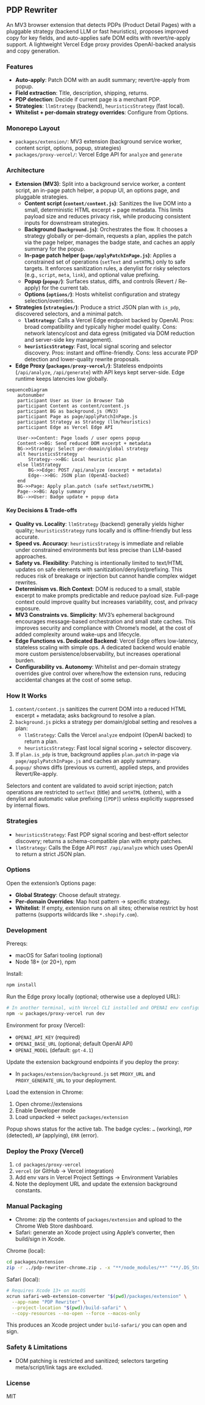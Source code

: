 ## PDP Rewriter

An MV3 browser extension that detects PDPs (Product Detail Pages) with a pluggable strategy (backend LLM or fast heuristics), proposes improved copy for key fields, and auto-applies safe DOM edits with revert/re-apply support. A lightweight Vercel Edge proxy provides OpenAI-backed analysis and copy generation.

### Features
- **Auto-apply**: Patch DOM with an audit summary; revert/re-apply from popup.
- **Field extraction**: Title, description, shipping, returns.
- **PDP detection**: Decide if current page is a merchant PDP.
- **Strategies**: `llmStrategy` (backend), `heuristicsStrategy` (fast local).
- **Whitelist + per-domain strategy overrides**: Configure from Options.

### Monorepo Layout
- `packages/extension/`: MV3 extension (background service worker, content script, options, popup, strategies)
- `packages/proxy-vercel/`: Vercel Edge API for `analyze` and `generate`

### Architecture
- **Extension (MV3)**: Split into a background service worker, a content script, an in-page patch helper, a popup UI, an options page, and pluggable strategies.
  - **Content script (`content/content.js`)**: Sanitizes the live DOM into a small, deterministic HTML excerpt + page metadata. This limits payload size and reduces privacy risk, while producing consistent inputs for downstream strategies.
  - **Background (`background.js`)**: Orchestrates the flow. It chooses a strategy globally or per-domain, requests a plan, applies the patch via the page helper, manages the badge state, and caches an apply summary for the popup.
  - **In-page patch helper (`page/applyPatchInPage.js`)**: Applies a constrained set of operations (`setText` and `setHTML`) only to safe targets. It enforces sanitization rules, a denylist for risky selectors (e.g., `script`, `meta`, `link`), and optional value prefixing.
  - **Popup (`popup/`)**: Surfaces status, diffs, and controls (Revert / Re-apply) for the current tab.
  - **Options (`options/`)**: Hosts whitelist configuration and strategy selection/overrides.
- **Strategies (`strategies/`)**: Produce a strict JSON plan with `is_pdp`, discovered selectors, and a minimal patch.
  - **`llmStrategy`**: Calls a Vercel Edge endpoint backed by OpenAI. Pros: broad compatibility and typically higher model quality. Cons: network latency/cost and data egress (mitigated via DOM reduction and server-side key management).
  - **`heuristicsStrategy`**: Fast, local signal scoring and selector discovery. Pros: instant and offline-friendly. Cons: less accurate PDP detection and lower-quality rewrite proposals.
- **Edge Proxy (`packages/proxy-vercel/`)**: Stateless endpoints (`/api/analyze`, `/api/generate`) with API keys kept server-side. Edge runtime keeps latencies low globally.

```mermaid
sequenceDiagram
    autonumber
    participant User as User in Browser Tab
    participant Content as content/content.js
    participant BG as background.js (MV3)
    participant Page as page/applyPatchInPage.js
    participant Strategy as Strategy (llm/heuristics)
    participant Edge as Vercel Edge API

    User->>Content: Page loads / user opens popup
    Content->>BG: Send reduced DOM excerpt + metadata
    BG->>Strategy: Select per-domain/global strategy
    alt heuristicsStrategy
        Strategy-->>BG: Local heuristic plan
    else llmStrategy
        BG->>Edge: POST /api/analyze (excerpt + metadata)
        Edge-->>BG: JSON plan (OpenAI-backed)
    end
    BG->>Page: Apply plan.patch (safe setText/setHTML)
    Page-->>BG: Apply summary
    BG-->>User: Badge update + popup data
```

#### Key Decisions & Trade-offs
- **Quality vs. Locality**: `llmStrategy` (backend) generally yields higher quality; `heuristicsStrategy` runs locally and is offline-friendly but less accurate.
- **Speed vs. Accuracy**: `heuristicsStrategy` is immediate and reliable under constrained environments but less precise than LLM-based approaches.
- **Safety vs. Flexibility**: Patching is intentionally limited to text/HTML updates on safe elements with sanitization/denylist/prefixing. This reduces risk of breakage or injection but cannot handle complex widget rewrites.
- **Determinism vs. Rich Context**: DOM is reduced to a small, stable excerpt to make prompts predictable and reduce payload size. Full-page context could improve quality but increases variability, cost, and privacy exposure.
- **MV3 Constraints vs. Simplicity**: MV3’s ephemeral background encourages message-based orchestration and small state caches. This improves security and compliance with Chrome’s model, at the cost of added complexity around wake-ups and lifecycle.
- **Edge Functions vs. Dedicated Backend**: Vercel Edge offers low-latency, stateless scaling with simple ops. A dedicated backend would enable more custom persistence/observability, but increases operational burden.
- **Configurability vs. Autonomy**: Whitelist and per-domain strategy overrides give control over where/how the extension runs, reducing accidental changes at the cost of some setup.

### How It Works
1) `content/content.js` sanitizes the current DOM into a reduced HTML excerpt + metadata; asks background to resolve a plan.
2) `background.js` picks a strategy per domain/global setting and resolves a plan:
   - `llmStrategy`: Calls the Vercel `analyze` endpoint (OpenAI backed) to return a plan.
   - `heuristicsStrategy`: Fast local signal scoring + selector discovery.
3) If `plan.is_pdp` is true, background applies `plan.patch` in-page via `page/applyPatchInPage.js` and caches an apply summary.
4) `popup/` shows diffs (previous vs current), applied steps, and provides Revert/Re-apply.

Selectors and content are validated to avoid script injection; patch operations are restricted to `setText` (title) and `setHTML` (others), with a denylist and automatic value prefixing (`[PDP]`) unless explicitly suppressed by internal flows.

### Strategies
- `heuristicsStrategy`: Fast PDP signal scoring and best-effort selector discovery; returns a schema-compatible plan with empty patches.
- `llmStrategy`: Calls the Edge API `POST /api/analyze` which uses OpenAI to return a strict JSON plan.

### Options
Open the extension’s Options page:
- **Global Strategy**: Choose default strategy.
- **Per-domain Overrides**: Map host pattern → specific strategy.
- **Whitelist**: If empty, extension runs on all sites; otherwise restrict by host patterns (supports wildcards like `*.shopify.com`).

### Development
Prereqs:
- macOS for Safari tooling (optional)
- Node 18+ (or 20+), npm

Install:

```bash
npm install
```

Run the Edge proxy locally (optional; otherwise use a deployed URL):

```bash
# In another terminal, with Vercel CLI installed and OPENAI env configured
npm -w packages/proxy-vercel run dev
```

Environment for proxy (Vercel):
- `OPENAI_API_KEY` (required)
- `OPENAI_BASE_URL` (optional; default OpenAI API)
- `OPENAI_MODEL` (default: `gpt-4.1`)

Update the extension background endpoints if you deploy the proxy:
- In `packages/extension/background.js` set `PROXY_URL` and `PROXY_GENERATE_URL` to your deployment.

Load the extension in Chrome:
1) Open chrome://extensions
2) Enable Developer mode
3) Load unpacked → select `packages/extension`

Popup shows status for the active tab. The badge cycles: `…` (working), `PDP` (detected), `AP` (applying), `ERR` (error).

### Deploy the Proxy (Vercel)
1) `cd packages/proxy-vercel`
2) `vercel` (or GitHub → Vercel integration)
3) Add env vars in Vercel Project Settings → Environment Variables
4) Note the deployment URL and update the extension background constants.

### Manual Packaging
- Chrome: zip the contents of `packages/extension` and upload to the Chrome Web Store dashboard.
- Safari: generate an Xcode project using Apple’s converter, then build/sign in Xcode.

Chrome (local):

```bash
cd packages/extension
zip -r ../pdp-rewriter-chrome.zip . -x "**/node_modules/**" "**/.DS_Store"
```

Safari (local):

```bash
# Requires Xcode 13+ on macOS
xcrun safari-web-extension-converter "$(pwd)/packages/extension" \
  --app-name "PDP Rewriter" \
  --project-location "$(pwd)/build-safari" \
  --copy-resources --no-open --force --macos-only
```

This produces an Xcode project under `build-safari/` you can open and sign.

### Safety & Limitations
- DOM patching is restricted and sanitized; selectors targeting meta/script/link tags are excluded.

### License
MIT
